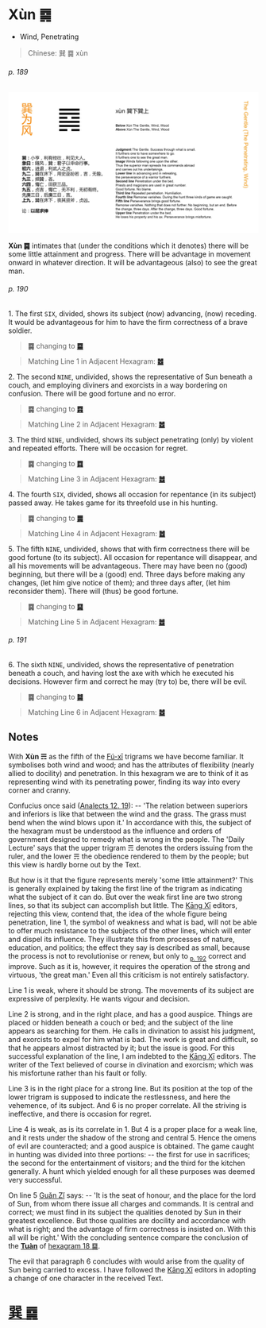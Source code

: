# Xùn ䷸

* Wind, Penetrating

> Chinese: 巽 ䷸ xùn

###### p. 189

![Xun](shapes/57.jpg)

**Xùn ䷸** intimates that (under the conditions which it denotes) there will be some little attainment and progress.
There will be advantage in movement onward in whatever direction. It will be advantageous (also) to see the great man.

###### p. 190

1.<a name="57.1"></a> The first `SIX`, divided, shows its subject (now) advancing, (now) receding. It would be advantageous for him to have the firm correctness of a brave soldier.

> **䷸** changing to [**䷈**](e5b08fe7959cxiaoxu.md#9.1)

> Matching Line 1 in Adjacent Hexagram: [**䷹**](e58591dui.md#58.1)

2.<a name="57.2"></a> The second `NINE`, undivided, shows the representative of Sun beneath a couch, and employing diviners and exorcists in a way bordering on confusion. There will be good fortune and no error.

> **䷸** changing to [**䷴**](e6b890jian.md#53.2)

> Matching Line 2 in Adjacent Hexagram: [**䷹**](e58591dui.md#58.2)

3.<a name="57.3"></a> The third `NINE`, undivided, shows its subject penetrating (only) by violent and repeated efforts. There will be occasion for regret.

> **䷸** changing to [**䷺**](e6b6a3huan.md#59.3)

> Matching Line 3 in Adjacent Hexagram: [**䷹**](e58591dui.md#58.3)

4.<a name="57.4"></a> The fourth `SIX`, divided, shows all occasion for repentance (in its subject) passed away. He takes game for its threefold use in his hunting.

> **䷸** changing to [**䷫**](e5a7a4gou.md#44.4)

> Matching Line 4 in Adjacent Hexagram: [**䷹**](e58591dui.md#58.4)

5.<a name="57.5"></a> The fifth `NINE`, undivided, shows that with firm correctness there will be good fortune (to its subject). All occasion for repentance will disappear, and all his movements will be advantageous. There may have been no (good) beginning, but there will be a (good) end. Three days before making any changes, (let him give notice of them); and three days after, (let him reconsider them). There will (thus) be good fortune.

> **䷸** changing to [**䷑**](e89b8agu.md#18.5)

> Matching Line 5 in Adjacent Hexagram: [**䷹**](e58591dui.md#58.5)

###### p. 191

6.<a name="57.6"></a> The sixth `NINE`, undivided, shows the representative of penetration beneath a couch, and having lost the axe with which he executed his decisions. However firm and correct he may (try to) be, there will be evil.

> **䷸** changing to [**䷯**](e4ba95jing.md#48.6)

> Matching Line 6 in Adjacent Hexagram: [**䷹**](e58591dui.md#58.6)

## Notes

With **Xùn ☴** as the fifth of the [Fú-xī](https://en.wikipedia.org/wiki/Fuxi) trigrams we have become familiar. It symbolises both wind and wood; and has the attributes of flexibility (nearly allied to docility) and penetration. In this hexagram we are to think of it as representing wind with its penetrating power, finding its way into every corner and cranny.

Confucius once said ([Analects 12. 19](https://ctext.org/dictionary.pl?if=en&id=1400&remap=gb)): -- 'The relation between superiors and inferiors is like that between the wind and the grass. The grass must bend when the wind blows upon it.' In accordance with this, the subject of the hexagram must be understood as the influence and orders of government designed to remedy what is wrong in the people. The 'Daily Lecture' says that the upper trigram ☴ denotes the orders issuing from the ruler, and the lower ☴ the obedience rendered to them by the people; but this view is hardly borne out by the Text.

But how is it that the figure represents merely 'some little attainment?' This is generally explained by taking the first line of the trigram as indicating what the subject of it can do. But over the weak first line are two strong lines, so that its subject can accomplish but little. The [Kāng Xī](https://en.wikipedia.org/wiki/Kangxi_Dictionary) editors, rejecting this view, contend that, the idea of the whole figure being penetration, line 1, the symbol of weakness and what is bad, will not be able to offer much resistance to the subjects of the other lines, which will enter and dispel its influence. They illustrate this from processes of nature, education, and politics; the effect they say is described as small, because the process is not to revolutionise or renew, but only to <sub>[p. 192](e58591dui.md#p-192)</sub> correct and improve. Such as it is, however, it requires the operation of the strong and virtuous, 'the great man.' Even all this criticism is not entirely satisfactory.

Line 1 is weak, where it should be strong. The movements of its subject are expressive of perplexity. He wants vigour and decision.

Line 2 is strong, and in the right place, and has a good auspice. Things are placed or hidden beneath a couch or bed; and the subject of the line appears as searching for them. He calls in divination to assist his judgment, and exorcists to expel for him what is bad. The work is great and difficult, so that he appears almost distracted by it; but the issue is good. For this successful explanation of the line, I am indebted to the [Kāng Xī](https://en.wikipedia.org/wiki/Kangxi_Dictionary) editors. The writer of the Text believed of course in divination and exorcism; which was his misfortune rather than his fault or folly.

Line 3 is in the right place for a strong line. But its position at the top of the lower trigram is supposed to indicate the restlessness, and here the vehemence, of its subject. And 6 is no proper correlate. All the striving is ineffective, and there is occasion for regret.

Line 4 is weak, as is its correlate in 1. But 4 is a proper place for a weak line, and it rests under the shadow of the strong and central 5. Hence the omens of evil are counteracted; and a good auspice is obtained. The game caught in hunting was divided into three portions: -- the first for use in sacrifices; the second for the entertainment of visitors; and the third for the kitchen generally. A hunt which yielded enough for all these purposes was deemed very successful.

On line 5 [Guǎn Zǐ](https://en.wikipedia.org/wiki/Guanzi_(text)) says: -- 'It is the seat of honour, and the place for the lord of Sun, from whom there issue all charges and commands. It is central and correct; we must find in its subject the qualities denoted by Sun in their greatest excellence. But those qualities are docility and accordance with what is right; and the advantage of firm correctness is insisted on. With this all will be right.' With the concluding sentence compare the conclusion of the [**Tuàn**](https://en.wikipedia.org/wiki/Ten_Wings) of [hexagram 18 ䷑](e89b8agu.md).

The evil that paragraph 6 concludes with would arise from the quality of Sun being carried to excess. I have followed the [Kāng Xī](https://en.wikipedia.org/wiki/Kangxi_Dictionary) editors in adopting a change of one character in the received Text.

# [巽 ䷸](e5b7bdxun_cn.md)
